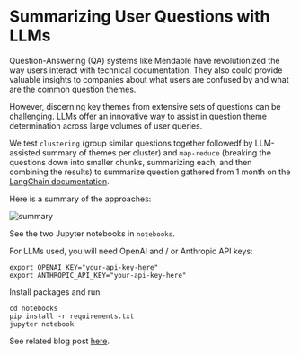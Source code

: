 # Summarizing User Questions with LLMs

Question-Answering (QA) systems like Mendable have revolutionized the way users interact with technical documentation. They also could provide valuable insights to companies about what users are confused by and what are the common question themes.

However, discerning key themes from extensive sets of questions can be challenging. LLMs offer an innovative way to assist in question theme determination across large volumes of user queries.

We test `clustering` (group similar questions together followedf by LLM-assisted summary of themes per cluster) and `map-reduce` (breaking the questions down into smaller chunks, summarizing each, and then combining the results) to summarize question gathered from 1 month on the [LangChain documentation](https://python.langchain.com/docs/get_started/introduction.html).

Here is a summary of the approaches:

![summary](https://github.com/mendableai/QA_clustering/assets/122662504/2f6d4408-2eb3-49b1-92c6-5b2c4a2c7260)

See the two Jupyter notebooks in `notebooks`.

For LLMs used, you will need OpenAI and / or Anthropic API keys:
```
export OPENAI_KEY="your-api-key-here"
export ANTHROPIC_API_KEY="your-api-key-here"
```
Install packages and run:
```
cd notebooks
pip install -r requirements.txt
jupyter notebook
```

See related blog post [here](https://blog.langchain.dev/llms-to-improve-documentation/).
